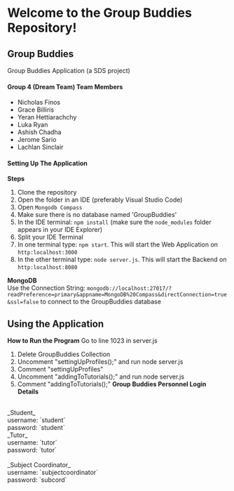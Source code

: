 # Welcome to the Group Buddies Repository!

## Group Buddies
Group Buddies Application (a SDS project)

#### Group 4 (Dream Team) Team Members
* Nicholas Finos
* Grace Billiris
* Yeran Hettiarachchy
* Luka Ryan
* Ashish Chadha
* Jerome Sario
* Lachlan Sinclair

#### Setting Up The Application
**Steps**
<br/>
1. Clone the repository
2. Open the folder in an IDE (preferably Visual Studio Code)
3. Open `Mongodb Compass`
4. Make sure there is no database named 'GroupBuddies'
5. In the IDE terminal: `npm install` (make sure the `node_modules` folder appears in your IDE Explorer)
6. Split your IDE Terminal
7. In one terminal type: `npm start`. This will start the Web Application on `http:localhost:3000`
8. In the other terminal type: `node server.js`. This will start the Backend on `http:localhost:8080`

**MongoDB**
<br/>
Use the Connection String: `mongodb://localhost:27017/?readPreference=primary&appname=MongoDB%20Compass&directConnection=true&ssl=false` to connect to the GroupBuddies database

## Using the Application
**How to Run the Program**
Go to line 1023 in server.js

  1. Delete GroupBuddies Collection 
  2. Uncomment "settingUpProfiles();" and run node server.js
  3. Comment "settingUpProfiles"
  4. Uncomment "addingToTutorials();" and run node server.js
  5. Comment "addingToTutorials();"
**Group Buddies Personnel Login Details**
<br/>
_Student_
<br/>
username: `student`
<br/>
password: `student`
<br/>
_Tutor_
<br/>
username: `tutor`
<br/>
password: `tutor`
<br/>
<br/>
_Subject Coordinator_
<br/>
username: `subjectcoordinator`
<br/>
password: `subcord`
<br/>
<br/>